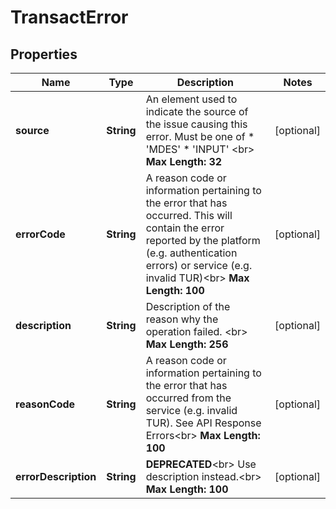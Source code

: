 
# TransactError

## Properties
Name | Type | Description | Notes
------------ | ------------- | ------------- | -------------
**source** | **String** | An element used to indicate the source of the issue causing this error. Must be one of   * &#39;MDES&#39;  * &#39;INPUT&#39; &lt;br&gt; __Max Length: 32__  |  [optional]
**errorCode** | **String** | A reason code or information pertaining to the error that has occurred. This will contain the error reported by the platform (e.g. authentication errors) or service (e.g. invalid TUR)&lt;br&gt; __Max Length: 100__  |  [optional]
**description** | **String** | Description of the reason why the operation failed. &lt;br&gt; __Max Length: 256__  |  [optional]
**reasonCode** | **String** | A reason code or information pertaining to the error that has occurred from the service (e.g. invalid TUR). See API Response Errors&lt;br&gt; __Max Length: 100__          |  [optional]
**errorDescription** | **String** | __DEPRECATED__&lt;br&gt; Use description instead.&lt;br&gt; __Max Length: 100__   |  [optional]



